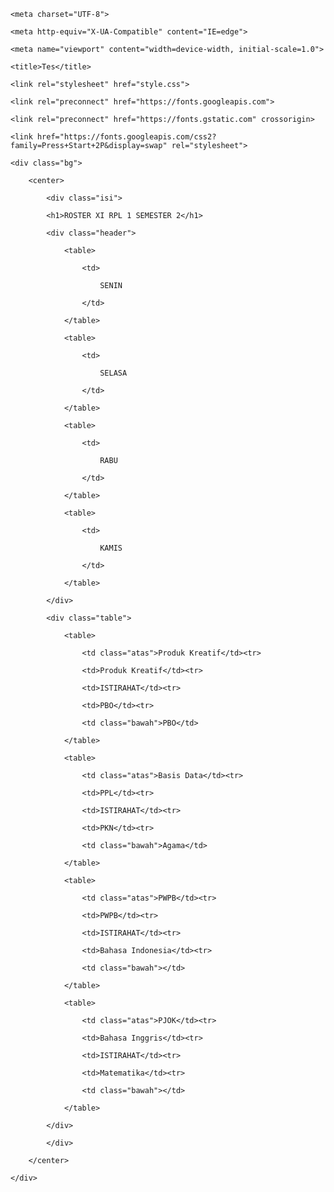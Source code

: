 <!DOCTYPE html>

<html lang="en">

<head>

    <meta charset="UTF-8">

    <meta http-equiv="X-UA-Compatible" content="IE=edge">

    <meta name="viewport" content="width=device-width, initial-scale=1.0">

    <title>Tes</title>

    <link rel="stylesheet" href="style.css">

    <link rel="preconnect" href="https://fonts.googleapis.com">

    <link rel="preconnect" href="https://fonts.gstatic.com" crossorigin>

    <link href="https://fonts.googleapis.com/css2?family=Press+Start+2P&display=swap" rel="stylesheet">

</head>

<body>

    <div class="bg">

        <center>

            <div class="isi">

            <h1>ROSTER XI RPL 1 SEMESTER 2</h1>

            <div class="header">

                <table>

                    <td>

                        SENIN

                    </td>

                </table>

                <table>

                    <td>

                        SELASA

                    </td>

                </table>

                <table>

                    <td>

                        RABU

                    </td>

                </table>

                <table>

                    <td>

                        KAMIS

                    </td>

                </table>

            </div>

            <div class="table">

                <table>

                    <td class="atas">Produk Kreatif</td><tr>

                    <td>Produk Kreatif</td><tr>

                    <td>ISTIRAHAT</td><tr>

                    <td>PBO</td><tr>

                    <td class="bawah">PBO</td>

                </table>

                <table>

                    <td class="atas">Basis Data</td><tr>

                    <td>PPL</td><tr>

                    <td>ISTIRAHAT</td><tr>

                    <td>PKN</td><tr>

                    <td class="bawah">Agama</td>

                </table>

                <table>

                    <td class="atas">PWPB</td><tr>

                    <td>PWPB</td><tr>

                    <td>ISTIRAHAT</td><tr>

                    <td>Bahasa Indonesia</td><tr>

                    <td class="bawah"></td>

                </table>

                <table>

                    <td class="atas">PJOK</td><tr>

                    <td>Bahasa Inggris</td><tr>

                    <td>ISTIRAHAT</td><tr>

                    <td>Matematika</td><tr>

                    <td class="bawah"></td>

                </table>

            </div>

            </div>

        </center>

    </div>

</body>

</html>
